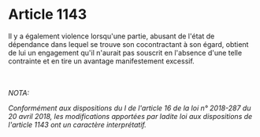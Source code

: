 # Article 1143

<p>Il y a également violence lorsqu'une partie, abusant de l'état de dépendance dans lequel se trouve son cocontractant à son égard, obtient de lui un engagement qu'il n'aurait pas souscrit en l'absence d'une telle contrainte et en tire un avantage manifestement excessif.</p><br/><br/><i>NOTA:<p>Conformément aux dispositions du I de l'article 16 de la loi n° 2018-287 du 20 avril 2018, les modifications apportées par ladite loi aux dispositions de l'article 1143 ont un caractère interprétatif.</p></i>